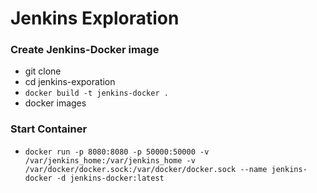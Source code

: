 # Jenkins Exploration


### Create Jenkins-Docker image 
* git clone 
* cd jenkins-exporation
* `docker build -t jenkins-docker .`
* docker images 

### Start Container
* `docker run -p 8080:8080 -p 50000:50000 -v /var/jenkins_home:/var/jenkins_home -v /var/docker/docker.sock:/var/docker/docker.sock --name jenkins-docker -d jenkins-docker:latest`
